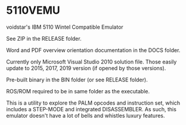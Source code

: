 # 5110VEMU
voidstar's IBM 5110 Wintel Compatible Emulator

See ZIP in the RELEASE folder.

Word and PDF overview orientation documentation in the DOCS folder.

Currently only Microsoft Visual Studio 2010 solution file.  Those easily update to 2015, 2017, 2019 version (if opened by those versions).

Pre-built binary in the BIN folder (or see RELEASE folder).

ROS/ROM required to be in same folder as the executable.

This is a utility to explore the PALM opcodes and instruction set, which includes a STEP-MODE and integrated DISASSEMBLER.  As such, this emulator
doesn't have a lot of bells and whistles luxury features.
